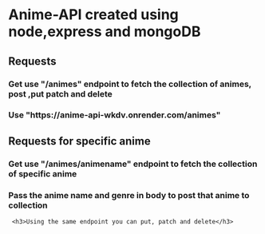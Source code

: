 <h1>Anime-API created using node,express and mongoDB</h1>

<h2>Requests</h2>

  <h3>Get use "/animes" endpoint to fetch the collection of animes, post ,put patch and delete</h3>
  <h3>Use "https://anime-api-wkdv.onrender.com/animes"</h3>


 <h2>Requests for specific anime</h2>
 <h3>Get use "/animes/animename" endpoint to fetch the collection of specific anime</h3>
  <h3>Pass the anime name and genre in body to post that anime to collection</h3>
   
     <h3>Using the same endpoint you can put, patch and delete</h3>
